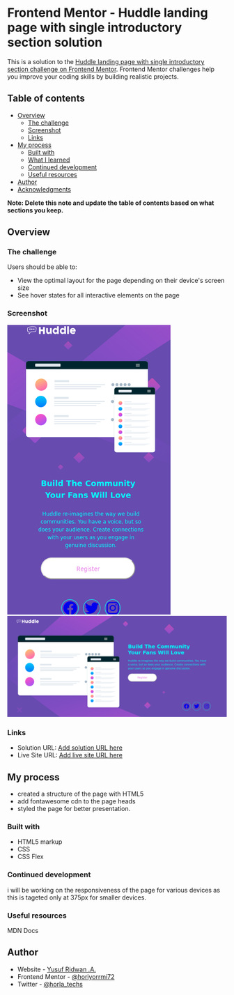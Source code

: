 # Frontend Mentor - Huddle landing page with single introductory section solution

This is a solution to the [Huddle landing page with single introductory section challenge on Frontend Mentor](https://www.frontendmentor.io/challenges/huddle-landing-page-with-a-single-introductory-section-B_2Wvxgi0). Frontend Mentor challenges help you improve your coding skills by building realistic projects. 

## Table of contents

- [Overview](#overview)
  - [The challenge](#the-challenge)
  - [Screenshot](#screenshot)
  - [Links](#links)
- [My process](#my-process)
  - [Built with](#built-with)
  - [What I learned](#what-i-learned)
  - [Continued development](#continued-development)
  - [Useful resources](#useful-resources)
- [Author](#author)
- [Acknowledgments](#acknowledgments)

**Note: Delete this note and update the table of contents based on what sections you keep.**

## Overview

### The challenge

Users should be able to:

- View the optimal layout for the page depending on their device's screen size
- See hover states for all interactive elements on the page

### Screenshot

![](./images/Screen%20Shot%202023-09-09%20at%2012.36.03.png)
![](./images/Screenshot_2023-09-09%20Frontend%20Mentor%20Huddle%20landing%20page%20with%20single%20introductory%20section.png)
 


### Links

- Solution URL: [Add solution URL here](https://your-solution-url.com)
- Live Site URL: [Add live site URL here](https://your-live-site-url.com)

## My process
- created a structure of the page with HTML5 
- add fontawesome cdn to the page heads
- styled the page for better presentation.

### Built with

- HTML5 markup
- CSS 
- CSS Flex

### Continued development

i will be working on the responsiveness of the page for various devices as this is tageted only at 375px for smaller devices.

### Useful resources

MDN Docs

## Author

- Website - [Yusuf Ridwan .A.](https://horiyorrmi72.github.io)
- Frontend Mentor - [@horiyorrmi72](https://www.frontendmentor.io/profile/horiyorrmi72)
- Twitter - [@horla_techs](https://twitter.com/horla_techs)

